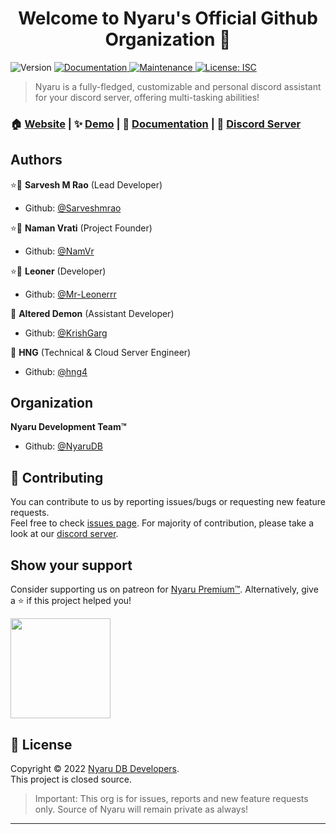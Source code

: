 <h1 align="center">Welcome to Nyaru's Official Github Organization 👋</h1>
<p>
  <img alt="Version" src="https://img.shields.io/badge/version-4.0.0-blue.svg?cacheSeconds=2592000" />
  <a href="https://github.com/NyaruDB/bot#readme" target="_blank">
    <img alt="Documentation" src="https://img.shields.io/badge/documentation-yes-brightgreen.svg" />
  </a>
  <a href="https://github.com/NyaruDB/bot/graphs/commit-activity" target="_blank">
    <img alt="Maintenance" src="https://img.shields.io/badge/Maintained%3F-yes-green.svg" />
  </a>
  <a href="https://github.com/NyaruDB/bot/blob/master/LICENSE" target="_blank">
    <img alt="License: ISC" src="https://img.shields.io/github/license/NyaruDB/Nyaru Discord Bot" />
  </a>
</p>

> Nyaru is a fully-fledged, customizable and personal discord assistant for your discord server, offering multi-tasking abilities!

### 🏠 [Website](https://nyaru.xyz) | ✨ [Demo](https://go.nyaru.xyz/invite) | 📄 [Documentation](https://docs.nyaru.xyz/) | 💖 [Discord Server](https://go.nyaru.xyz/discord)

## Authors

⭐👤 **Sarvesh M Rao** (Lead Developer)

- Github: [@Sarveshmrao](https://github.com/Sarveshmrao)

⭐👤 **Naman Vrati** (Project Founder)

- Github: [@NamVr](https://github.com/NamVr)

⭐👤 **Leoner** (Developer)

- Github: [@Mr-Leonerrr](https://github.com/Mr-Leonerrr)

👤 **Altered Demon** (Assistant Developer)

- Github: [@KrishGarg](https://github.com/KrishGarg)

👤 **HNG** (Technical & Cloud Server Engineer)

- Github: [@hng4](https://github.com/hng4)

## Organization

**Nyaru Development Team™**

- Github: [@NyaruDB](https://github.com/NyaruDB)

## 🤝 Contributing

You can contribute to us by reporting issues/bugs or requesting new feature requests. <br />Feel free to check [issues page](https://github.com/NyaruDB/bot/issues). For majority of contribution, please take a look at our [discord server](https://go.nyaru.xyz/discord 'Amazing Community aroud Nyaru, with many nitro giveaways!').

## Show your support

Consider supporting us on patreon for [Nyaru Premium™](https://docs.nyaru.xyz/premium). Alternatively, give a ⭐️ if this project helped you!

<a href="https://www.patreon.com/NyaruBot">
  <img src="https://c5.patreon.com/external/logo/become_a_patron_button@2x.png" width="160">
</a>

## 📝 License

Copyright © 2022 [Nyaru DB Developers](https://github.com/NyaruDB).<br />
This project is closed source.
> Important: This org is for issues, reports and new feature requests only. Source of Nyaru will remain private as always!

---
